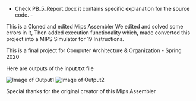 - Check PB_5_Report.docx it contains specific explanation for the source code. -

This is a Cloned and edited Mips Assembler
We edited and solved some errors in it,
Then added execution functionality which,
made converted this project into a MIPS Simulator for 19 Instructions.



This is a final project for Computer Architecture & Organization - Spring 2020

Here are outputs of the input.txt file

![Image of Output1](https://i.ibb.co/fM9vMV1/Untitled.png)
![Image of Output2](https://i.ibb.co/yn09TbX/Untitled2.png)

Special thanks for the original creator of this Mips Assembler
